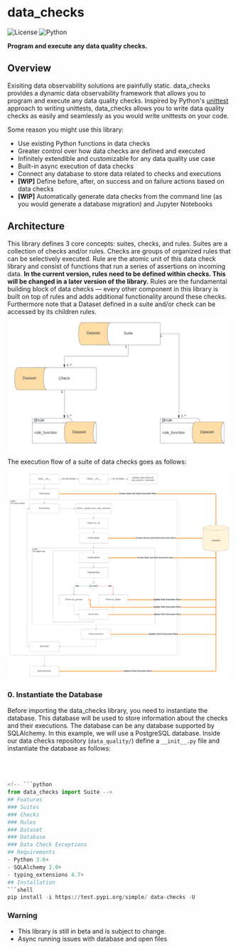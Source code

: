 # data_checks 
![License](https://img.shields.io/badge/license-MIT-blue.svg) ![Python](https://img.shields.io/badge/python-3.6-blue.svg) 

**Program and execute any data quality checks.**

## Overview
Exisiting data observability solutions are painfully static. data_checks provides a dynamic data observability framework that allows you to program and execute any data quality checks. Inspired by Python's [unittest](https://docs.python.org/3/library/unittest.html) approach to writing unittests, data_checks allows you to write data quality checks as easily and seamlessly as you would write unittests on your code.

Some reason you might use this library:
- Use existing Python functions in data checks
- Greater control over how data checks are defined and executed
- Infinitely extendible and customizable for any data quality use case
- Built-in async execution of data checks
- Connect any database to store data related to checks and executions
- **[WIP]** Define before, after, on success and on failure actions based on data checks
- **[WIP]** Automatically generate data checks from the command line (as you would generate a database migration) and Jupyter Notebooks

## Architecture
This library defines 3 core concepts: suites, checks, and rules. Suites are a collection of checks and/or rules. Checks are groups of organized rules that can be selectively executed. Rule are the atomic unit of this data check library and consist of functions that run a series of assertions on incoming data. **In the current version, rules need to be defined within checks. This will be changed in a later version of the library.** Rules are the fundamental building block of data checks — every other component in this library is built on top of rules and adds additional functionality around these checks. Furthermore note that a Dataset defined in a suite and/or check can be accessed by its children rules.
![Data Checks Overview](./docs/img/high_level.png)

The execution flow of a suite of data checks goes as follows:

![Execution Order](./docs/img/execution_order.png)

### 0. Instantiate the Database
Before importing the data_checks library, you need to instantiate the database. This database will be used to store information about the checks and their executions. The database can be any database supported by SQLAlchemy. In this example, we will use a PostgreSQL database. Inside our data checks repository (`data_quality/`) define a `__init__.py` file and instantiate the database as follows:

```python



<!-- ```python
from data_checks import Suite -->
## Features
### Suites
### Checks
### Rules
### Dataset
### Database
### Data Check Exceptions
## Requirements
- Python 3.6+
- SQLAlchemy 2.0+
- typing_extensions 4.7+
## Installation
```shell 
pip install -i https://test.pypi.org/simple/ data-checks -U
```

### Warning
- This library is still in beta and is subject to change.
- Async running issues with database and open files